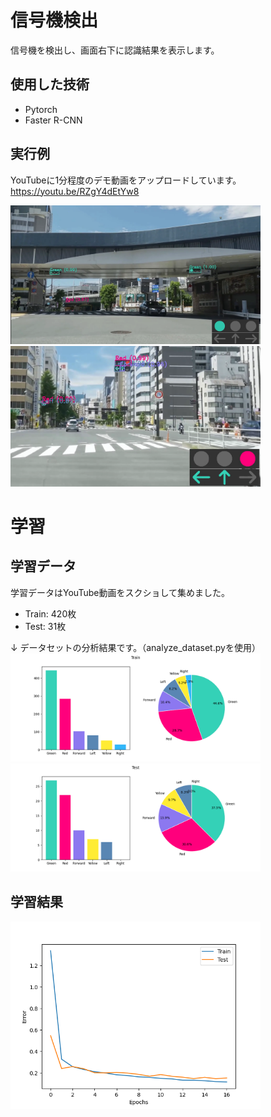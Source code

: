 # 信号機検出
信号機を検出し、画面右下に認識結果を表示します。


## 使用した技術
- Pytorch
- Faster R-CNN

## 実行例
YouTubeに1分程度のデモ動画をアップロードしています。<br>
https://youtu.be/RZgY4dEtYw8

<img src="./output_images/sample.png" width=400>
<img src="./output_images/sample2.png" width=400>

<br>

# 学習
## 学習データ
学習データはYouTube動画をスクショして集めました。<br>
- Train: 420枚
- Test: 31枚

↓ データセットの分析結果です。（analyze_dataset.pyを使用）<br>
<img src="./output_images/train_analysis.png" width=400>
<img src="./output_images/test_analysis.png" width=400>

## 学習結果
<img src="./models/learning_plot_dataset2_b8_e200_lr0.005.png" width=400>
